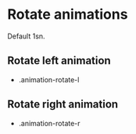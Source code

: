 # Rotate animations

Default 1sn.

## Rotate left animation

- .animation-rotate-l

## Rotate right animation

- .animation-rotate-r
